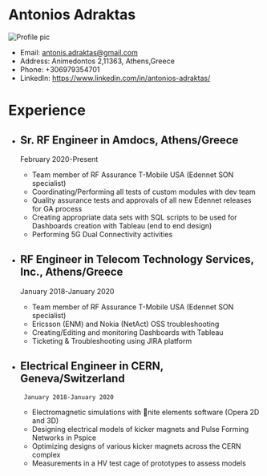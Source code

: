 # **Antonios Adraktas**
![Profile pic](https://avatars2.githubusercontent.com/u/72402130?s=400&u=77f795cade6044700d388f97871a33751a0d1bfa&v=4)
* Email: antonis.adraktas@gmail.com
* Address: Animedontos 2,11363, Athens,Greece
* Phone: +306979354701
* LinkedIn: https://www.linkedin.com/in/antonios-adraktas/

# **Experience**
  - ## Sr. RF Engineer in Amdocs, Athens/Greece
       February 2020-Present
       
    - Team member of RF Assurance T-Mobile USA (Edennet SON specialist)   
    - Coordinating/Performing all tests of custom modules with dev team
    - Quality assurance tests and approvals of all new Edennet releases for GA process
    - Creating appropriate data sets with SQL scripts to be used for Dashboards creation
with Tableau (end to end design)
    - Performing 5G Dual Connectivity activities
    
  - ## RF Engineer in Telecom Technology Services, Inc., Athens/Greece
       January 2018-January 2020
       
    - Team member of RF Assurance T-Mobile USA (Edennet SON specialist)   
    - Ericsson (ENM) and Nokia (NetAct) OSS troubleshooting
    - Creating/Editing and monitoring Dashboards with Tableau
    - Ticketing & Troubleshooting using JIRA platform
    
- ## Electrical Engineer in CERN, Geneva/Switzerland
       January 2018-January 2020
       
    - Electromagnetic simulations with 􀁾nite elements software (Opera 2D and 3D)   
    - Designing electrical models of kicker magnets and Pulse Forming Networks in
Pspice
    - Optimizing designs of various kicker magnets across the CERN complex
    - Measurements in a HV test cage of prototypes to assess models    
    
